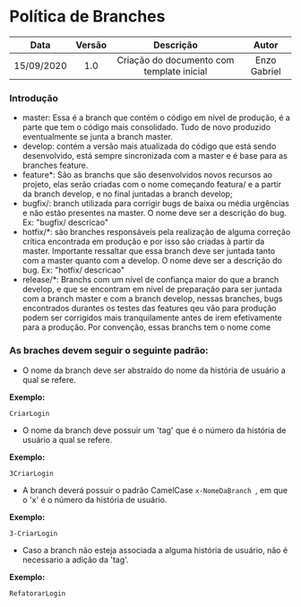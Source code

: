 # Política de Branches

| Data       | Versão | Descrição            | Autor             |
|:----------:|:------:|:--------------------:|:-----------------:|
| 15/09/2020 | 1.0 | Criação do documento com template inicial  | Enzo Gabriel|


### Introdução
* master: Essa é a branch que contém o código em nível de produção, é a parte que tem o código mais consolidado. Tudo de novo produzido eventualmente se junta a branch master.
* develop: contém a versão mais atualizada do código que está sendo desenvolvido, está sempre sincronizada com a master e é base para as branches feature.
* feature*: São as branchs que são desenvolvidos novos recursos ao projeto, elas serão criadas com o nome começando featura/ e a partir da branch develop, e no final juntadas a branch develop; 
* bugfix/: branch utilizada para corrigir bugs de baixa ou média urgências e não estão presentes na master. O nome deve ser a descrição do bug. Ex: "bugfix/ descricao"
* hotfix/*: são branches responsáveis pela realização de alguma correção crítica encontrada em produção e por isso são criadas à partir da master. Importante ressaltar que essa branch deve ser juntada tanto com a master quanto com a develop. O nome deve ser a descrição do bug. Ex: "hotfix/ descricao"
* release/*: Branchs com um nível de confiança maior do que a branch develop, e que se encontram em nível de preparação para ser juntada com a branch master e com a branch develop, nessas branches, bugs encontrados durantes os testes das features qeu vão para produção podem ser corrigidos mais tranquilamente antes de irem efetivamente para a produção. Por convenção, essas branchs tem o nome come

###  As braches devem seguir o seguinte padrão:

* O nome da branch deve ser abstraído do nome da história de usuário a qual se refere.

<b>Exemplo:</b>

```
CriarLogin
```

* O nome da branch deve possuir um 'tag' que é o número da história de usuário a qual se refere.

<b>Exemplo:</b>

```
3CriarLogin
```

* A branch deverá possuir o padrão CamelCase ```x-NomeDaBranch ```, em que o 'x' é o número da história de usuário.

<b>Exemplo:</b>

```
3-CriarLogin
```

* Caso a branch não esteja associada a alguma história de usuário, não é necessario a adição da 'tag'.

<b>Exemplo:</b>

```
RefatorarLogin
```